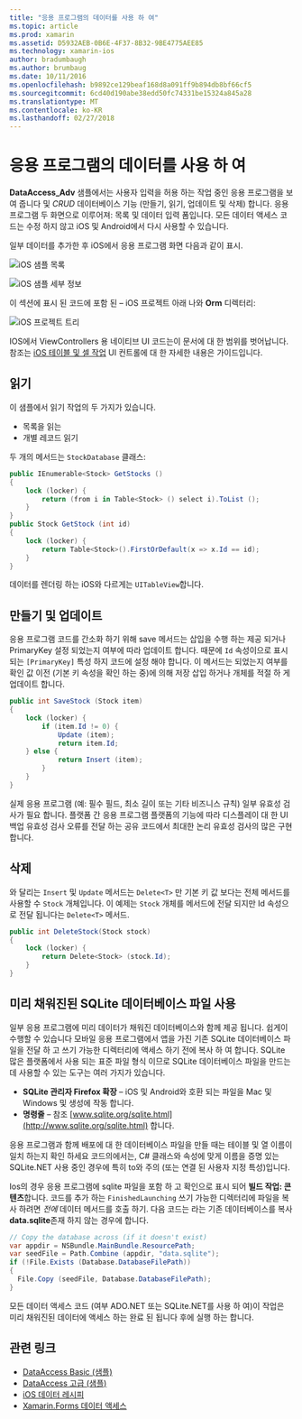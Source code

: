 ```yaml
---
title: "응용 프로그램의 데이터를 사용 하 여"
ms.topic: article
ms.prod: xamarin
ms.assetid: D5932AEB-0B6E-4F37-8B32-9BE4775AEE85
ms.technology: xamarin-ios
author: bradumbaugh
ms.author: brumbaug
ms.date: 10/11/2016
ms.openlocfilehash: b9892ce129beaf168d8a091ff9b894db8bf66cf5
ms.sourcegitcommit: 6cd40d190abe38edd50fc74331be15324a845a28
ms.translationtype: MT
ms.contentlocale: ko-KR
ms.lasthandoff: 02/27/2018
---
```

# <a name="using-data-in-an-app"></a>응용 프로그램의 데이터를 사용 하 여

**DataAccess_Adv** 샘플에서는 사용자 입력을 허용 하는 작업 중인 응용 프로그램을 보여 줍니다 및 *CRUD* 데이터베이스 기능 (만들기, 읽기, 업데이트 및 삭제) 합니다. 응용 프로그램 두 화면으로 이루어져: 목록 및 데이터 입력 폼입니다. 모든 데이터 액세스 코드는 수정 하지 않고 iOS 및 Android에서 다시 사용할 수 있습니다.

일부 데이터를 추가한 후 iOS에서 응용 프로그램 화면 다음과 같이 표시.

 ![](using-data-in-an-app-images/image9.png "iOS 샘플 목록")

 ![](using-data-in-an-app-images/image10.png "iOS 샘플 세부 정보")

이 섹션에 표시 된 코드에 포함 된 – iOS 프로젝트 아래 나와 **Orm** 디렉터리:

 ![](using-data-in-an-app-images/image13.png "iOS 프로젝트 트리")

IOS에서 ViewControllers 용 네이티브 UI 코드는이 문서에 대 한 범위를 벗어납니다.
참조는 [iOS 테이블 및 셀 작업](~/ios/user-interface/controls/tables/index.md) UI 컨트롤에 대 한 자세한 내용은 가이드입니다.

## <a name="read"></a>읽기

이 샘플에서 읽기 작업의 두 가지가 있습니다.

-  목록을 읽는
-  개별 레코드 읽기


두 개의 메서드는 `StockDatabase` 클래스:

```csharp
public IEnumerable<Stock> GetStocks ()
{
    lock (locker) {
        return (from i in Table<Stock> () select i).ToList ();
    }
}
public Stock GetStock (int id)
{
    lock (locker) {
        return Table<Stock>().FirstOrDefault(x => x.Id == id);
    }
}
```

데이터를 렌더링 하는 iOS와 다르게는 `UITableView`합니다.

## <a name="create-and-update"></a>만들기 및 업데이트

응용 프로그램 코드를 간소화 하기 위해 save 메서드는 삽입을 수행 하는 제공 되거나 PrimaryKey 설정 되었는지 여부에 따라 업데이트 합니다. 때문에 `Id` 속성이으로 표시 되는 `[PrimaryKey]` 특성 하지 코드에 설정 해야 합니다.
이 메서드는 되었는지 여부를 확인 값 이전 (기본 키 속성을 확인 하는 중)에 의해 저장 삽입 하거나 개체를 적절 하 게 업데이트 합니다.

```csharp
public int SaveStock (Stock item)
{
    lock (locker) {
        if (item.Id != 0) {
            Update (item);
            return item.Id;
    } else {
            return Insert (item);
        }
    }
}
```



실제 응용 프로그램 (예: 필수 필드, 최소 길이 또는 기타 비즈니스 규칙) 일부 유효성 검사가 필요 합니다.
플랫폼 간 응용 프로그램 플랫폼의 기능에 따라 디스플레이 대 한 UI 백업 유효성 검사 오류를 전달 하는 공유 코드에서 최대한 논리 유효성 검사의 많은 구현 합니다.

## <a name="delete"></a>삭제

와 달리는 `Insert` 및 `Update` 메서드는 `Delete<T>` 만 기본 키 값 보다는 전체 메서드를 사용할 수 `Stock` 개체입니다.
이 예제는 `Stock` 개체를 메서드에 전달 되지만 Id 속성으로 전달 됩니다는 `Delete<T>` 메서드.

```csharp
public int DeleteStock(Stock stock)
{
    lock (locker) {
        return Delete<Stock> (stock.Id);
    }
}
```

## <a name="using-a-pre-populated-sqlite-database-file"></a>미리 채워진된 SQLite 데이터베이스 파일 사용

일부 응용 프로그램에 미리 데이터가 채워진 데이터베이스와 함께 제공 됩니다.
쉽게이 수행할 수 있습니다 모바일 응용 프로그램에서 앱을 가진 기존 SQLite 데이터베이스 파일을 전달 하 고 쓰기 가능한 디렉터리에 액세스 하기 전에 복사 하 여 합니다. SQLite 많은 플랫폼에서 사용 되는 표준 파일 형식 이므로 SQLite 데이터베이스 파일을 만드는 데 사용할 수 있는 도구는 여러 가지가 있습니다.

-  **SQLite 관리자 Firefox 확장** – iOS 및 Android와 호환 되는 파일을 Mac 및 Windows 및 생성에 작동 합니다.
-  **명령줄** – 참조 [www.sqlite.org/sqlite.html](http://www.sqlite.org/sqlite.html) 합니다.


응용 프로그램과 함께 배포에 대 한 데이터베이스 파일을 만들 때는 테이블 및 열 이름이 일치 하는지 확인 하세요 코드의에서는, C# 클래스와 속성에 맞게 이름을 증명 있는 SQLite.NET 사용 중인 경우에 특히 to와 주의 (또는 연결 된 사용자 지정 특성)입니다.

Ios의 경우 응용 프로그램에 sqlite 파일을 포함 하 고 확인으로 표시 되어 **빌드 작업: 콘텐츠**합니다. 코드를 추가 하는 `FinishedLaunching` 쓰기 가능한 디렉터리에 파일을 복사 하려면 *전에* 데이터 메서드를 호출 하기. 다음 코드는 라는 기존 데이터베이스를 복사 **data.sqlite**존재 하지 않는 경우에 합니다.

```csharp
// Copy the database across (if it doesn't exist)
var appdir = NSBundle.MainBundle.ResourcePath;
var seedFile = Path.Combine (appdir, "data.sqlite");
if (!File.Exists (Database.DatabaseFilePath))
{
  File.Copy (seedFile, Database.DatabaseFilePath);
}
```

모든 데이터 액세스 코드 (여부 ADO.NET 또는 SQLite.NET를 사용 하 여)이 작업은 미리 채워진된 데이터에 액세스 하는 완료 된 됩니다 후에 실행 하는 합니다.


## <a name="related-links"></a>관련 링크

- [DataAccess Basic (샘플)](https://github.com/xamarin/mobile-samples/tree/master/DataAccess/Basic)
- [DataAccess 고급 (샘플)](https://github.com/xamarin/mobile-samples/tree/master/DataAccess/Advanced)
- [iOS 데이터 레시피](https://developer.xamarin.com/recipes/ios/data/sqlite/)
- [Xamarin.Forms 데이터 액세스](~/xamarin-forms/app-fundamentals/databases.md)
